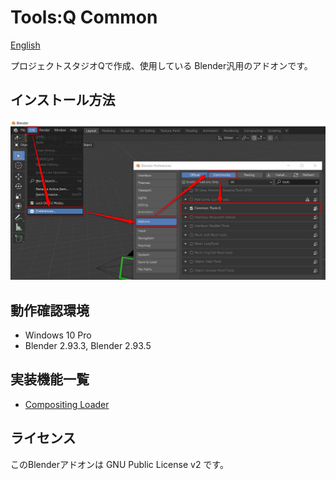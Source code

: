 # Tools:Q Common

[English](README.en.md)

プロジェクトスタジオQで作成、使用している Blender汎用のアドオンです。

## インストール方法

![インストール画面](install.png "インストール方法")

## 動作確認環境
- Windows 10 Pro
- Blender 2.93.3, Blender 2.93.5

## 実装機能一覧

* [Compositing Loader](https://github.com/Project-StudioQ/compositing_io)

## ライセンス

このBlenderアドオンは GNU Public License v2 です。
